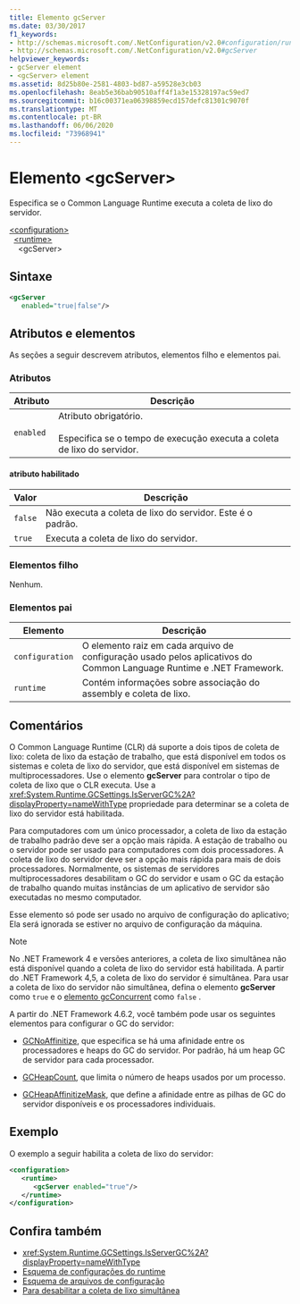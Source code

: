 ```yaml
---
title: Elemento gcServer
ms.date: 03/30/2017
f1_keywords:
- http://schemas.microsoft.com/.NetConfiguration/v2.0#configuration/runtime/gcServer
- http://schemas.microsoft.com/.NetConfiguration/v2.0#gcServer
helpviewer_keywords:
- gcServer element
- <gcServer> element
ms.assetid: 8d25b80e-2581-4803-bd87-a59528e3cb03
ms.openlocfilehash: 8eab5e36bab90510aff4f1a3e15328197ac59ed7
ms.sourcegitcommit: b16c00371ea06398859ecd157defc81301c9070f
ms.translationtype: MT
ms.contentlocale: pt-BR
ms.lasthandoff: 06/06/2020
ms.locfileid: "73968941"
---
```

# <a name="gcserver-element"></a>Elemento \<gcServer>

Especifica se o Common Language Runtime executa a coleta de lixo do servidor.

[\<configuration>](../configuration-element.md)\
&nbsp;&nbsp;[\<runtime>](runtime-element.md)\
&nbsp;&nbsp;&nbsp;&nbsp;\<gcServer>

## <a name="syntax"></a>Sintaxe

```xml
<gcServer
   enabled="true|false"/>
```

## <a name="attributes-and-elements"></a>Atributos e elementos

As seções a seguir descrevem atributos, elementos filho e elementos pai.

### <a name="attributes"></a>Atributos

|Atributo|Descrição|
|---------------|-----------------|
|`enabled`|Atributo obrigatório.<br /><br />Especifica se o tempo de execução executa a coleta de lixo do servidor.|

#### <a name="enabled-attribute"></a>atributo habilitado

|Valor|Descrição|
|-----------|-----------------|
|`false`|Não executa a coleta de lixo do servidor. Este é o padrão.|
|`true`|Executa a coleta de lixo do servidor.|

### <a name="child-elements"></a>Elementos filho

Nenhum.

### <a name="parent-elements"></a>Elementos pai

|Elemento|Descrição|
|-------------|-----------------|
|`configuration`|O elemento raiz em cada arquivo de configuração usado pelos aplicativos do Common Language Runtime e .NET Framework.|
|`runtime`|Contém informações sobre associação do assembly e coleta de lixo.|

## <a name="remarks"></a>Comentários

O Common Language Runtime (CLR) dá suporte a dois tipos de coleta de lixo: coleta de lixo da estação de trabalho, que está disponível em todos os sistemas e coleta de lixo do servidor, que está disponível em sistemas de multiprocessadores. Use o elemento **gcServer** para controlar o tipo de coleta de lixo que o CLR executa. Use a <xref:System.Runtime.GCSettings.IsServerGC%2A?displayProperty=nameWithType> propriedade para determinar se a coleta de lixo do servidor está habilitada.

Para computadores com um único processador, a coleta de lixo da estação de trabalho padrão deve ser a opção mais rápida. A estação de trabalho ou o servidor pode ser usado para computadores com dois processadores. A coleta de lixo do servidor deve ser a opção mais rápida para mais de dois processadores. Normalmente, os sistemas de servidores multiprocessadores desabilitam o GC do servidor e usam o GC da estação de trabalho quando muitas instâncias de um aplicativo de servidor são executadas no mesmo computador.

Esse elemento só pode ser usado no arquivo de configuração do aplicativo; Ela será ignorada se estiver no arquivo de configuração da máquina.

> [!NOTE]
> No .NET Framework 4 e versões anteriores, a coleta de lixo simultânea não está disponível quando a coleta de lixo do servidor está habilitada. A partir do .NET Framework 4,5, a coleta de lixo do servidor é simultânea. Para usar a coleta de lixo do servidor não simultânea, defina o elemento **gcServer** como `true` e o [elemento gcConcurrent](gcconcurrent-element.md) como `false` .

A partir do .NET Framework 4.6.2, você também pode usar os seguintes elementos para configurar o GC do servidor:

- [GCNoAffinitize](gcnoaffinitize-element.md), que especifica se há uma afinidade entre os processadores e heaps do GC do servidor. Por padrão, há um heap GC de servidor para cada processador.

- [GCHeapCount](gcheapcount-element.md), que limita o número de heaps usados por um processo.

- [GCHeapAffinitizeMask](gcheapaffinitizemask-element.md), que define a afinidade entre as pilhas de GC do servidor disponíveis e os processadores individuais.

## <a name="example"></a>Exemplo

O exemplo a seguir habilita a coleta de lixo do servidor:

```xml
<configuration>
   <runtime>
      <gcServer enabled="true"/>
   </runtime>
</configuration>
```

## <a name="see-also"></a>Confira também

- <xref:System.Runtime.GCSettings.IsServerGC%2A?displayProperty=nameWithType>
- [Esquema de configurações do runtime](index.md)
- [Esquema de arquivos de configuração](../index.md)
- [Para desabilitar a coleta de lixo simultânea](gcconcurrent-element.md#to-disable-background-garbage-collection)
